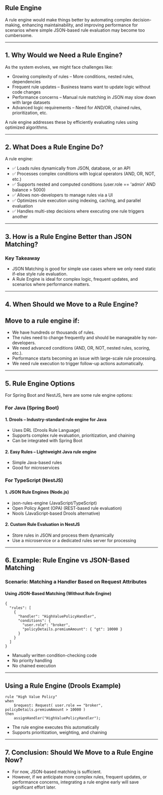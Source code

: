 
## Rule Engine
A rule engine would make things better by automating complex decision-making, enhancing maintainability, and improving performance for scenarios where simple JSON-based rule evaluation may become too cumbersome.


---

## 1. Why Would we Need a Rule Engine?

As the system evolves, we might face challenges like:
* Growing complexity of rules – More conditions, nested rules, dependencies
* Frequent rule updates – Business teams want to update logic without code changes
* Performance concerns – Manual rule matching in JSON may slow down with large datasets
* Advanced logic requirements – Need for AND/OR, chained rules, prioritization, etc.

A rule engine addresses these by efficiently evaluating rules using optimized algorithms.

---

## 2. What Does a Rule Engine Do?

A rule engine:
* ✅ Loads rules dynamically from JSON, database, or an API
* ✅ Processes complex conditions with logical operators (AND, OR, NOT, etc.)
* ✅ Supports nested and computed conditions (user.role == 'admin' AND balance > 5000)
* ✅ Allows non-developers to manage rules via a UI
* ✅ Optimizes rule execution using indexing, caching, and parallel evaluation
* ✅ Handles multi-step decisions where executing one rule triggers another


---

## 3. How is a Rule Engine Better than JSON Matching?
###  Key Takeaway
* JSON Matching is good for simple use cases where we only need static if-else style rule evaluation.
* A Rule Engine is ideal for complex logic, frequent updates, and scenarios where performance matters.

---

## 4. When Should we Move to a Rule Engine?

## Move to a rule engine if:
* We have hundreds or thousands of rules.
* The rules need to change frequently and should be manageable by non-developers.
* We need advanced conditions (AND, OR, NOT, nested rules, scoring, etc.).
* Performance starts becoming an issue with large-scale rule processing.
* We need rule execution to trigger follow-up actions automatically.

---

## 5. Rule Engine Options

For  Spring Boot and NestJS, here are some rule engine options:

### For Java (Spring Boot)
#### 1. Drools – Industry-standard rule engine for Java
* Uses DRL (Drools Rule Language)
* Supports complex rule evaluation, prioritization, and chaining
* Can be integrated with Spring Boot



#### 2. Easy Rules – Lightweight Java rule engine
* Simple Java-based rules
* Good for microservices

### For TypeScript (NestJS)
#### 1. JSON Rule Engines (Node.js)
* json-rules-engine (JavaScript/TypeScript)
* Open Policy Agent (OPA) (REST-based rule evaluation)
* Nools (JavaScript-based Drools alternative)



#### 2. Custom Rule Evaluation in NestJS
* Store rules in JSON and process them dynamically
* Use a microservice or a dedicated rules server for processing
---

## 6. Example: Rule Engine vs JSON-Based Matching

### Scenario: Matching a Handler Based on Request Attributes

#### Using JSON-Based Matching (Without Rule Engine)
```
{
  "rules": [
    {
      "handler": "HighValuePolicyHandler",
      "conditions": {
        "user.role": "broker",
        "policyDetails.premiumAmount": { "gt": 10000 }
      }
    }
  ]
}
```

* Manually written condition-checking code
* No priority handling
* No chained execution

---

## Using a Rule Engine (Drools Example)

```
rule "High Value Policy"
when
    $request: Request( user.role == "broker", policyDetails.premiumAmount > 10000 )
then
    assignHandler("HighValuePolicyHandler");
```

* The rule engine executes this automatically
* Supports prioritization, weighting, and chaining

---

## 7. Conclusion: Should We Move to a Rule Engine Now?
* For now, JSON-based matching is sufficient.
* However, if we anticipate more complex rules, frequent updates, or performance concerns, integrating a rule engine early will save significant effort later.


